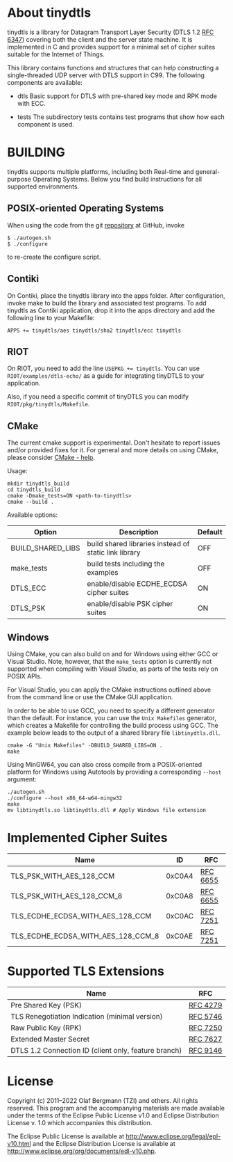 # About tinydtls

tinydtls is a library for Datagram Transport Layer Security (DTLS 1.2 
[RFC 6347](https://www.rfc-editor.org/rfc/rfc6347)) covering both the client
and the server state machine. It is implemented in C and provides support
for a minimal set of cipher suites suitable for the Internet of Things.

This library contains functions and structures that can help
constructing a single-threaded UDP server with DTLS support in
C99. The following components are available:

* dtls
  Basic support for DTLS with pre-shared key mode and RPK mode with ECC.

* tests
  The subdirectory tests contains test programs that show how each
  component is used.

# BUILDING

tinydtls supports multiple platforms, including both Real-time
and general-purpose Operating Systems. Below you find build instructions for
all supported environments.

## POSIX-oriented Operating Systems

When using the code from the git
[repository](https://github.com/eclipse/tinydtls) at GitHub, invoke

    $ ./autogen.sh
    $ ./configure

to re-create the configure script.

## Contiki

On Contiki, place the tinydtls library into the apps folder. After
configuration, invoke make to build the library and associated test
programs. To add tinydtls as Contiki application, drop it into the
apps directory and add the following line to your Makefile:

    APPS += tinydtls/aes tinydtls/sha2 tinydtls/ecc tinydtls

## RIOT

On RIOT, you need to add the line `USEPKG += tinydtls`.
You can use `RIOT/examples/dtls-echo/` as a guide for integrating tinyDTLS
to your application.

Also, if you need a specific commit of tinyDTLS you can modify
`RIOT/pkg/tinydtls/Makefile`.

## CMake

The current cmake support is experimental. Don't hesitate to report issues
and/or provided fixes for it. For general and more details on using CMake,
please consider [CMake - help](https://cmake.org/cmake/help/latest/index.html).

Usage:

```
mkdir tinydtls_build
cd tinydtls_build
cmake -Dmake_tests=ON <path-to-tinydtls>
cmake --build .
```

Available options:

| Option | Description | Default |
| ------ | ----------- | ------- |
| BUILD_SHARED_LIBS | build shared libraries instead of static link library | OFF |
| make_tests | build tests including the examples | OFF |
| DTLS_ECC | enable/disable ECDHE_ECDSA cipher suites | ON |
| DTLS_PSK | enable/disable PSK cipher suites | ON |

## Windows

Using CMake, you can also build on and for Windows using either GCC or Visual
Studio.
Note, however, that the `make_tests` option is currently not supported when
compiling with Visual Studio, as parts of the tests rely on POSIX APIs.

For Visual Studio, you can apply the CMake instructions outlined above from the
command line or use the CMake GUI application.

In order to be able to use GCC, you need to specify a different generator than
the default.
For instance, you can use the `Unix Makefiles` generator, which creates a
Makefile for controlling the build process using GCC.
The example below leads to the output of a shared library file
`libtinydtls.dll`.

```
cmake -G "Unix Makefiles" -DBUILD_SHARED_LIBS=ON .
make
```

Using MinGW64, you can also cross compile from a POSIX-oriented
platform for Windows using Autotools by providing a corresponding `--host`
argument:

```
./autogen.sh
./configure --host x86_64-w64-mingw32
make
mv libtinydtls.so libtinydtls.dll # Apply Windows file extension
```

# Implemented Cipher Suites

| Name | ID | RFC |
| ------ | ----------- | ------- |
| TLS_PSK_WITH_AES_128_CCM | 0xC0A4 | [RFC 6655](https://www.rfc-editor.org/rfc/rfc6655) |
| TLS_PSK_WITH_AES_128_CCM_8 | 0xC0A8 | [RFC 6655](https://www.rfc-editor.org/rfc/rfc6655) |
| TLS_ECDHE_ECDSA_WITH_AES_128_CCM | 0xC0AC | [RFC 7251](https://www.rfc-editor.org/rfc/rfc7251) |
| TLS_ECDHE_ECDSA_WITH_AES_128_CCM_8 | 0xC0AE | [RFC 7251](https://www.rfc-editor.org/rfc/rfc7251) |

# Supported TLS Extensions

| Name | RFC |
| ------ | ------- |
| Pre Shared Key (PSK) | [RFC 4279](https://www.rfc-editor.org/rfc/rfc4279) |
| TLS Renegotiation Indication (minimal version) | [RFC 5746](https://www.rfc-editor.org/rfc/rfc5746) |
| Raw Public Key (RPK) | [RFC 7250](https://www.rfc-editor.org/rfc/rfc7250) |
| Extended Master Secret | [RFC 7627](https://www.rfc-editor.org/rfc/rfc7627) |
| DTLS 1.2 Connection ID (client only, feature branch) | [RFC 9146](https://www.rfc-editor.org/rfc/rfc9146) |

# License

Copyright (c) 2011–2022 Olaf Bergmann (TZI) and others.
All rights reserved. This program and the accompanying materials
are made available under the terms of the Eclipse Public License v1.0
and Eclipse Distribution License v. 1.0 which accompanies this distribution.

The Eclipse Public License is available at
http://www.eclipse.org/legal/epl-v10.html and the Eclipse Distribution
License is available at
http://www.eclipse.org/org/documents/edl-v10.php.
